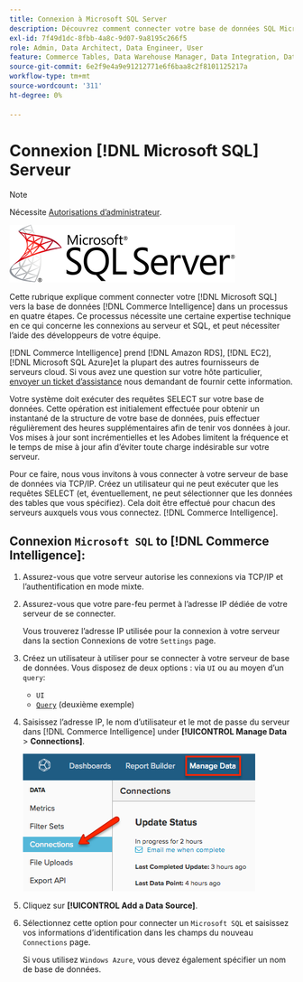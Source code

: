 ```yaml
---
title: Connexion à Microsoft SQL Server
description: Découvrez comment connecter votre base de données SQL Microsoft à [!DNL Commerce Intelligence] dans un processus en quatre étapes.
exl-id: 7f49d1dc-8fbb-4a8c-9d07-9a8195c266f5
role: Admin, Data Architect, Data Engineer, User
feature: Commerce Tables, Data Warehouse Manager, Data Integration, Data Import/Export, SQL Report Builder
source-git-commit: 6e2f9e4a9e91212771e6f6baa8c2f8101125217a
workflow-type: tm+mt
source-wordcount: '311'
ht-degree: 0%

---
```


# Connexion [!DNL Microsoft SQL] Serveur

>[!NOTE]
>
>Nécessite [Autorisations d’administrateur](../../../administrator/user-management/user-management.md).

![](../../../assets/MicrosoftSQLServer-logo.png)

Cette rubrique explique comment connecter votre [!DNL Microsoft SQL] vers la base de données [!DNL Commerce Intelligence] dans un processus en quatre étapes. Ce processus nécessite une certaine expertise technique en ce qui concerne les connexions au serveur et SQL, et peut nécessiter l’aide des développeurs de votre équipe.

[!DNL Commerce Intelligence] prend [!DNL Amazon RDS], [!DNL EC2], [!DNL Microsoft SQL Azure]et la plupart des autres fournisseurs de serveurs cloud. Si vous avez une question sur votre hôte particulier, [envoyer un ticket d’assistance](https://experienceleague.adobe.com/docs/commerce-knowledge-base/kb/troubleshooting/miscellaneous/mbi-service-policies.html) nous demandant de fournir cette information.

Votre système doit exécuter des requêtes SELECT sur votre base de données. Cette opération est initialement effectuée pour obtenir un instantané de la structure de votre base de données, puis effectuer régulièrement des heures supplémentaires afin de tenir vos données à jour. Vos mises à jour sont incrémentielles et les Adobes limitent la fréquence et le temps de mise à jour afin d’éviter toute charge indésirable sur votre serveur.

Pour ce faire, nous vous invitons à vous connecter à votre serveur de base de données via TCP/IP. Créez un utilisateur qui ne peut exécuter que les requêtes SELECT (et, éventuellement, ne peut sélectionner que les données des tables que vous spécifiez). Cela doit être effectué pour chacun des serveurs auxquels vous vous connectez. [!DNL Commerce Intelligence].

## Connexion `Microsoft SQL` to [!DNL Commerce Intelligence]:

1. Assurez-vous que votre serveur autorise les connexions via TCP/IP et l’authentification en mode mixte.

1. Assurez-vous que votre pare-feu permet à l’adresse IP dédiée de votre serveur de se connecter.

   Vous trouverez l’adresse IP utilisée pour la connexion à votre serveur dans la section Connexions de votre `Settings` page.

1. Créez un utilisateur à utiliser pour se connecter à votre serveur de base de données. Vous disposez de deux options : via `UI` ou au moyen d’un `query`:
   * `UI`
   * [`Query`](http://sqlserverplanet.com/security/add-user) (deuxième exemple)

1. Saisissez l’adresse IP, le nom d’utilisateur et le mot de passe du serveur dans [!DNL Commerce Intelligence] under **[!UICONTROL Manage Data** > **Connections]**.

   ![](../../../assets/manage-data-connections.png)

1. Cliquez sur **[!UICONTROL Add a Data Source]**.

1. Sélectionnez cette option pour connecter un `Microsoft SQL` et saisissez vos informations d’identification dans les champs du nouveau `Connections` page.

   Si vous utilisez `Windows Azure`, vous devez également spécifier un nom de base de données.
